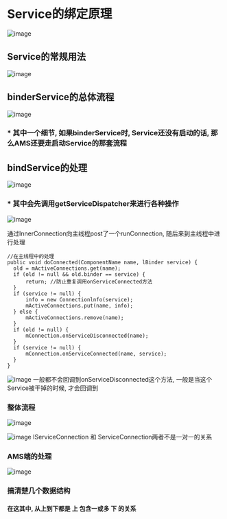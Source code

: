 # Service的绑定原理
![image](https://user-images.githubusercontent.com/32014204/115986376-6c1d8d00-a5e2-11eb-9589-ed0d9dac9a10.png)

## Service的常规用法
![image](https://user-images.githubusercontent.com/32014204/115987262-e94b0100-a5e6-11eb-9080-73ae824bef96.png)

## binderService的总体流程
![image](https://user-images.githubusercontent.com/32014204/115987280-0384df00-a5e7-11eb-8ff0-1d72019bcc59.png)  
  
### * 其中一个细节, 如果binderService时, Service还没有启动的话, 那么AMS还要走启动Service的那套流程

## bindService的处理
![image](https://user-images.githubusercontent.com/32014204/115987616-63c85080-a5e8-11eb-9cb6-9330cb2c399f.png)

### * 其中会先调用getServiceDispatcher来进行各种操作

![image](https://user-images.githubusercontent.com/32014204/115987915-bb1af080-a5e9-11eb-8c00-c1699ffd70f0.png)  
  
  
通过InnerConnection向主线程post了一个runConnection, 随后来到主线程中进行处理

```
//在主线程中的处理
public void doConnected(ComponentName name, lBinder service) {
  old = mActiveConnections.get(name);
  if (old != null && old.binder == service) {
      return; //防止重复调用onServiceConnected方法
  }
  if (service != null) {
      info = new Connectionlnfo(service);
      mActiveConnections.put(name, info);
  } else {
      mActiveConnections.remove(name);
  }
  if (old != null) {
      mConnection.onServiceDisconnected(name);
  }
  if (service != null) {
      mConnection.onServiceConnected(name, service);
  }
}
```

![image](https://user-images.githubusercontent.com/32014204/115988200-1ac5cb80-a5eb-11eb-9fda-2ca4659ca658.png)
一般都不会回调到onServiceDisconnected这个方法, 一般是当这个Service被干掉的时候, 才会回调到

### 整体流程
![image](https://user-images.githubusercontent.com/32014204/115988257-5496d200-a5eb-11eb-966a-7ac0a17c0de3.png)

![image](https://user-images.githubusercontent.com/32014204/115988281-74c69100-a5eb-11eb-98ad-0fa24a0dbdcb.png)
IServiceConnection 和 ServiceConnection两者不是一对一的关系

### AMS端的处理
![image](https://user-images.githubusercontent.com/32014204/115988442-56ad6080-a5ec-11eb-9fd9-627d9ae1becd.png)

### 搞清楚几个数据结构

#### 在这其中, 从上到下都是 **上** 包含一或多 **下** 的关系



